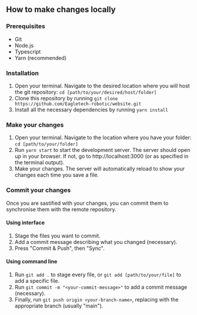 ## How to make changes locally

### Prerequisites

-   Git
-   Node.js
-   Typescript
-   Yarn (recommended)

### Installation

1. Open your terminal. Navigate to the desired location where you will host the git repository: `cd [path/to/your/desired/host/folder]`
2. Clone this repository by running `git clone https://github.com/Eagletech-robotic/website.git`
3. Install all the necessary dependencies by running `yarn install`

### Make your changes

1. Open your terminal. Navigate to the location where you have your folder: `cd [path/to/your/folder]`
2. Run `yarn start` to start the development server. The server should open up in your browser. If not, go to http://localhost:3000 (or as specified in the terminal output).
3. Make your changes. The server will automatically reload to show your changes each time you save a file.

### Commit your changes

Once you are sastified with your changes, you can commit them to synchronise them with the remote repository.

#### Using interface

1. Stage the files you want to commit.
2. Add a commit message describing what you changed (necessary).
3. Press "Commit & Push", then "Sync".

#### Using command line

1. Run `git add .` to stage every file, or `git add [path/to/your/file]` to add a specific file.
2. Run `git commit -m "<your-commit-message>"` to add a commit message (necessary).
3. Finally, run `git push origin <your-branch-name>`, replacing <your-branch-name> with the appropriate branch (usually "main").
